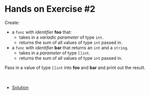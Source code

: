 # Hands on Exercise #2

Create:
* a `func` with *identifier* **foo** that:
    * takes in a *variadic parameter* of type `int`.
    * returns the sum of all values of type `int` passed in.
* a `func` with *identifier* **bar** that returns an `int` and a `string`.
    * takes in a *parameter* of type `[]int`.
    * returns the sum of all values of type `int` passed in.
    
Pass in a value of type `[]int` into **foo** and **bar** and print out the result.
    <br><br><br> 
   * [Solution](main.go)